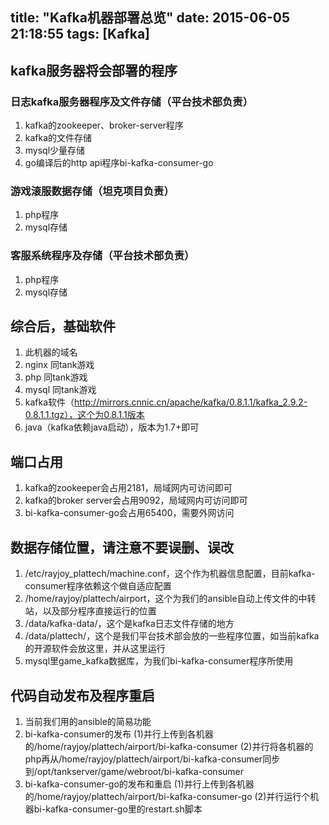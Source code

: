 title: "Kafka机器部署总览"
date: 2015-06-05 21:18:55
tags: [Kafka]
---

## kafka服务器将会部署的程序

### 日志kafka服务器程序及文件存储（平台技术部负责）

1. kafka的zookeeper、broker-server程序
2. kafka的文件存储
3. mysql少量存储
4. go编译后的http api程序bi-kafka-consumer-go

<!-- more -->
### 游戏滚服数据存储（坦克项目负责）

1. php程序
2. mysql存储

### 客服系统程序及存储（平台技术部负责）

1. php程序
2. mysql存储

## 综合后，基础软件

1. 此机器的域名
2. nginx 同tank游戏
3. php 同tank游戏
4. mysql 同tank游戏
5. kafka软件（http://mirrors.cnnic.cn/apache/kafka/0.8.1.1/kafka_2.9.2-0.8.1.1.tgz），这个为0.8.1.1版本
6. java（kafka依赖java启动），版本为1.7+即可

## 端口占用

1. kafka的zookeeper会占用2181，局域网内可访问即可
2. kafka的broker server会占用9092，局域网内可访问即可
3. bi-kafka-consumer-go会占用65400，需要外网访问

## 数据存储位置，请注意不要误删、误改

1. /etc/rayjoy_plattech/machine.conf，这个作为机器信息配置，目前kafka-consumer程序依赖这个做自适应配置
2. /home/rayjoy/plattech/airport，这个为我们的ansible自动上传文件的中转站，以及部分程序直接运行的位置
3. /data/kafka-data/，这个是kafka日志文件存储的地方
4. /data/plattech/，这个是我们平台技术部会放的一些程序位置，如当前kafka的开源软件会放这里，并从这里运行
5. mysql里game_kafka数据库，为我们bi-kafka-consumer程序所使用

## 代码自动发布及程序重启

1. 当前我们用的ansible的简易功能
2. bi-kafka-consumer的发布
	(1)并行上传到各机器的/home/rayjoy/plattech/airport/bi-kafka-consumer
	(2)并行将各机器的php再从/home/rayjoy/plattech/airport/bi-kafka-consumer同步到/opt/tankserver/game/webroot/bi-kafka-consumer
3. bi-kafka-consumer-go的发布和重启
	(1)并行上传到各机器的/home/rayjoy/plattech/airport/bi-kafka-consumer-go
	(2)并行运行个机器bi-kafka-consumer-go里的restart.sh脚本